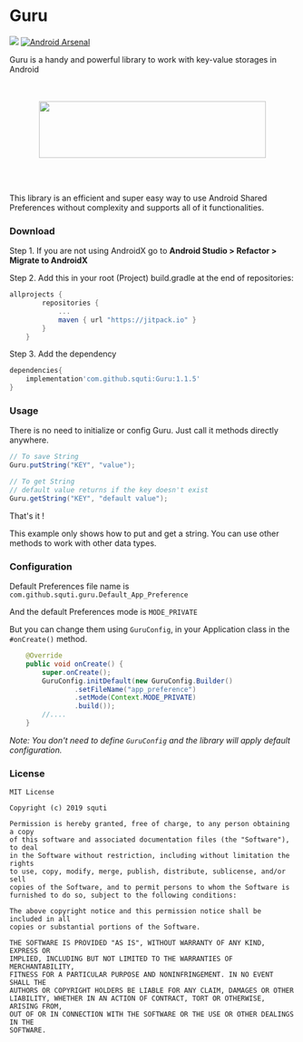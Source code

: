 # Guru
[![](https://jitpack.io/v/squti/Guru.svg)](https://jitpack.io/#squti/Guru)
[![Android Arsenal](https://img.shields.io/badge/Android%20Arsenal-Guru-brightgreen.svg?style=flat)](https://android-arsenal.com/details/1/7728)

Guru is a handy and powerful library to work with key-value storages in Android <br/><br/><br/>
<p align="center">
  <img width="400" height="100" src="https://raw.githubusercontent.com/squti/Guru/master/static/guru_logo.png">
</p>
<br/><br/>

This library is an efficient and super easy way to use Android Shared Preferences without complexity and supports all of it functionalities.

### Download
Step 1. If you are not using AndroidX go to **Android Studio > Refactor > Migrate to AndroidX**

Step 2. Add this in your root (Project) build.gradle at the end of repositories:
```gradle
allprojects {
        repositories {
            ...
            maven { url "https://jitpack.io" }
        }
    }
```
Step 3. Add the dependency
```gradle
dependencies{
    implementation'com.github.squti:Guru:1.1.5'
}
```

### Usage
There is no need to initialize or config Guru. Just call it methods directly anywhere.

```java
// To save String
Guru.putString("KEY", "value");

```

```java
// To get String
// default value returns if the key doesn't exist
Guru.getString("KEY", "default value");

```
That's it !

This example only shows how to put and get a string. You can use other methods to work with other data types.
### Configuration
Default Preferences file name is `com.github.squti.guru.Default_App_Preference` <br/>

And the default Preferences mode is `MODE_PRIVATE`

But you can change them using `GuruConfig`, in your Application class in the `#onCreate()` method.
```java
    @Override
    public void onCreate() {
        super.onCreate();
        GuruConfig.initDefault(new GuruConfig.Builder()
                .setFileName("app_preference")
                .setMode(Context.MODE_PRIVATE)
                .build());       
        //....
    }
```
_Note: You don't need to define `GuruConfig` and the library will apply
default configuration._


### License
```
MIT License

Copyright (c) 2019 squti

Permission is hereby granted, free of charge, to any person obtaining a copy
of this software and associated documentation files (the "Software"), to deal
in the Software without restriction, including without limitation the rights
to use, copy, modify, merge, publish, distribute, sublicense, and/or sell
copies of the Software, and to permit persons to whom the Software is
furnished to do so, subject to the following conditions:

The above copyright notice and this permission notice shall be included in all
copies or substantial portions of the Software.

THE SOFTWARE IS PROVIDED "AS IS", WITHOUT WARRANTY OF ANY KIND, EXPRESS OR
IMPLIED, INCLUDING BUT NOT LIMITED TO THE WARRANTIES OF MERCHANTABILITY,
FITNESS FOR A PARTICULAR PURPOSE AND NONINFRINGEMENT. IN NO EVENT SHALL THE
AUTHORS OR COPYRIGHT HOLDERS BE LIABLE FOR ANY CLAIM, DAMAGES OR OTHER
LIABILITY, WHETHER IN AN ACTION OF CONTRACT, TORT OR OTHERWISE, ARISING FROM,
OUT OF OR IN CONNECTION WITH THE SOFTWARE OR THE USE OR OTHER DEALINGS IN THE
SOFTWARE.
```
